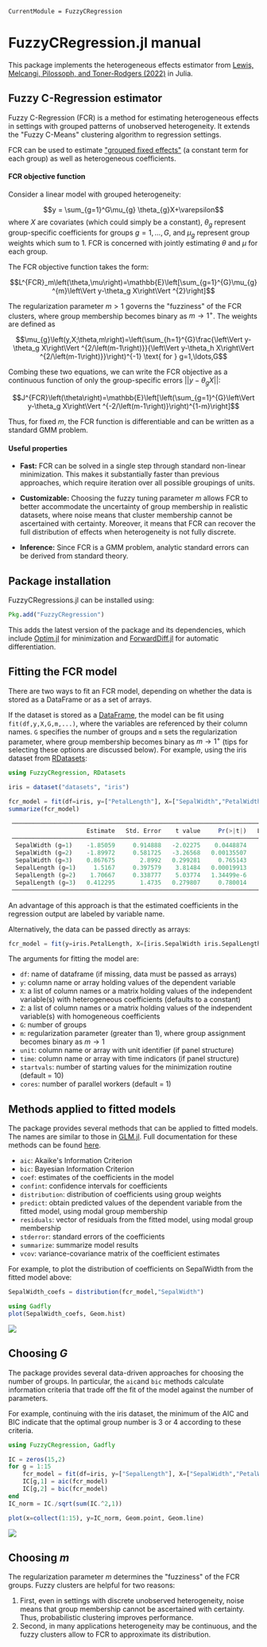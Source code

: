 ```@meta
CurrentModule = FuzzyCRegression
```

# FuzzyCRegression.jl manual

This package implements the heterogeneous effects estimator from [Lewis, Melcangi, Pilossoph, and Toner-Rodgers (2022)](https://drive.google.com/file/d/1U_MJHtJcB7H1Edv3xceilU_HJoxhLssP/view) in Julia. 

## Fuzzy C-Regression estimator

Fuzzy C-Regression (FCR) is a method for estimating heterogeneous effects in settings with grouped patterns of unobserved heterogeneity. It extends the "Fuzzy C-Means" clustering algorithm to regression settings.

FCR can be used to estimate ["grouped fixed effects"](https://onlinelibrary.wiley.com/doi/abs/10.3982/ECTA11319) (a constant term for each group) as well as heterogeneous coefficients.

#### FCR objective function
Consider a linear model with grouped heterogeneity:

$$y = \sum_{g=1}^G\mu_{g} \theta_{g}X+\varepsilon$$
where $X$ are covariates (which could simply be a constant), $\theta_{g}$ represent group-specific coefficients for groups $g=1,\ldots,G$, and $\mu_{g}$ represent group weights which sum to 1. FCR is concerned with jointly estimating $\theta$ and $\mu$ for each group.

The FCR objective function takes the form:

$$L^{FCR}_m\left(\theta,\mu\right)=\mathbb{E}\left[\sum_{g=1}^{G}\mu_{g}^{m}\left\Vert y-\theta_g X\right\Vert ^{2}\right]$$

The regularization parameter $m > 1$ governs the "fuzziness" of the FCR clusters, where group membership becomes binary as $m \rightarrow 1^+$. The weights are defined as

$$\mu_{g}\left(y,X;\theta,m\right)=\left(\sum_{h=1}^{G}\frac{\left\Vert y-\theta_g X\right\Vert ^{2/\left(m-1\right)}}{\left\Vert y-\theta_h X\right\Vert ^{2/\left(m-1\right)}}\right)^{-1} \text{ for } g=1,\ldots,G$$


Combing these two equations, we can write the FCR objective as a continuous function of only the group-specific errors $||y-\theta_gX||$:

$$J^{FCR}\left(\theta\right)=\mathbb{E}\left[\left(\sum_{g=1}^{G}\left\Vert y-\theta_g X\right\Vert ^{-2/\left(m-1\right)}\right)^{1-m}\right]$$

Thus, for fixed $m$, the FCR function is differentiable and can be written as a standard GMM problem. 

#### Useful properties

  - __Fast:__ FCR can be solved in a single step through standard non-linear minimization. This makes it substantially faster than previous approaches, which require iteration over all possible groupings of units.

  - __Customizable:__ Choosing the fuzzy tuning parameter $m$ allows FCR to better accommodate the uncertainty of group membership in realistic datasets, where noise means that cluster membership cannot be ascertained with certainty. Moreover, it means that FCR can recover the full distribution of effects when heterogeneity is not fully discrete.

  - __Inference:__ Since FCR is a GMM problem, analytic standard errors can be derived from standard theory.

## Package installation

FuzzyCRegressions.jl can be installed using:

```julia
Pkg.add("FuzzyCRegression")
```
This adds the latest version of the package and its dependencies, which include [Optim.jl](https://julianlsolvers.github.io/Optim.jl/stable/) for minimization and [ForwardDiff.jl](https://juliadiff.org/ForwardDiff.jl/stable/) for automatic differentiation. 

## Fitting the FCR model
There are two ways to fit an FCR model, depending on whether the data is stored as a DataFrame or as a set of arrays.

If the dataset is stored as a [DataFrame](https://dataframes.juliadata.org/stable/), the model can be fit using `fit(df,y,X,G,m,...)`, where the variables are referenced by their column names. `G` specifies the number of groups and `m` sets the regularization parameter, where group membership becomes binary as $m \rightarrow 1^+$ (tips for selecting these options are discussed below). For example, using the iris dataset from [RDatasets](https://github.com/JuliaStats/RDatasets.jl):

```julia
using FuzzyCRegression, RDatasets

iris = dataset("datasets", "iris")

fcr_model = fit(df=iris, y=["PetalLength"], X=["SepalWidth","PetalWidth"], G=3, m=1.5)
summarize(fcr_model)

 ────────────────────────────────────────────────────────────────────────────────────────────
                      Estimate   Std. Error    t value     Pr(>|t|)   Lower 95%    Upper 95% 
 ────────────────────────────────────────────────────────────────────────────────────────────
  SepalWidth (g=1)    -1.85059     0.914888   -2.02275    0.0448874    -3.65842   -0.0427603
  SepalWidth (g=2)    -1.89972     0.581725   -3.26568   0.00135507    -3.04922    -0.750229
  SepalWidth (g=3)    0.867675       2.8992   0.299281     0.765143    -4.86118      6.59653
  SepalLength (g=1)     1.5167     0.397579    3.81484   0.00019913     0.73108      2.30232
  SepalLength (g=2)    1.70667     0.338777    5.03774   1.34499e-6     1.03724       2.3761
  SepalLength (g=3)   0.412295       1.4735   0.279807     0.780014    -2.49936      3.32395
 ────────────────────────────────────────────────────────────────────────────────────────────
```
An advantage of this approach is that the estimated coefficients in the regression output are labeled by variable name.

Alternatively, the data can be passed directly as arrays:

```julia
fcr_model = fit(y=iris.PetalLength, X=[iris.SepalWidth iris.SepalLength], G=3, m=1.5)
```

The arguments for fitting the model are:
  - `df`: name of dataframe (if missing, data must be passed as arrays)
  - `y`: column name or array holding values of the dependent variable
  - `X`: a list of column names or a matrix holding values of the independent variable(s) with heterogeneous coefficients (defaults to a constant)
  - `Z`: a list of column names or a matrix holding values of the independent variable(s) with homogeneous coefficients
  - `G`: number of groups
  - `m`: regularization parameter (greater than 1), where group assignment becomes binary as $m \rightarrow 1$
  - `unit`: column name or array with unit identifier (if panel structure)
  - `time`: column name or array with time indicators (if panel structure)
  - `startvals`: number of starting values for the minimization routine (default = 10)
  - `cores`: number of parallel workers (default = 1)

 ## Methods applied to fitted models
 
 The package provides several methods that can be applied to fitted models. The names are similar to those in [GLM.jl](https://juliastats.org/GLM.jl/stable/). Full documentation for these methods can be found [here](https://aidantr.github.io/FuzzyCRegression.jl/dev/API/).
 
- `aic`: Akaike's Information Criterion
- `bic`: Bayesian Information Criterion
- `coef`: estimates of the coefficients in the model
- `confint`: confidence intervals for coefficients
- `distribution`: distribution of coefficients using group weights
- `predict`: obtain predicted values of the dependent variable from the fitted model, using modal group membership
- `residuals`: vector of residuals from the fitted model, using modal group membership
- `stderror`: standard errors of the coefficients
- `summarize`: summarize model results
- `vcov`: variance-covariance matrix of the coefficient estimates

For example, to plot the distribution of coefficients on SepalWidth from the fitted model above:

```julia
SepalWidth_coefs = distribution(fcr_model,"SepalWidth")

using Gadfly
plot(SepalWidth_coefs, Geom.hist)
```
![](assets/iris_plot.svg)

## Choosing $G$
The package provides several data-driven approaches for choosing the number of groups. In particular, the `aic`and `bic` methods calculate information criteria that trade off the fit of the model against the number of parameters. 

For example, continuing with the iris dataset, the minimum of the AIC and BIC indicate that the optimal group number is 3 or 4 according to these criteria.

```julia
using FuzzyCRegression, Gadfly

IC = zeros(15,2)
for g = 1:15
    fcr_model = fit(df=iris, y=["SepalLength"], X=["SepalWidth","PetalWidth"], G=g, m=1.5)
    IC[g,1] = aic(fcr_model)
    IC[g,2] = bic(fcr_model)
end
IC_norm = IC./sqrt(sum(IC.^2,1))

plot(x=collect(1:15), y=IC_norm, Geom.point, Geom.line)
```
![](assets/bic_plot.svg)


## Choosing $m$ 

The regularization parameter $m$ determines the "fuzziness" of the FCR groups. Fuzzy clusters are helpful for two reasons:
 1. First, even in settings with discrete unobserved heterogeneity, noise means that group membership cannot be ascertained with certainty. Thus,             probabilistic clustering improves performance.
 2. Second, in many applications heterogeneity may be continuous, and the fuzzy clusters allow to FCR to approximate its distribution.



